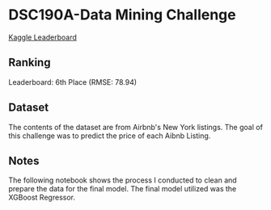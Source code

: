 # DSC190A-Data Mining Challenge
[Kaggle Leaderboard](https://www.kaggle.com/c/ucsd-spring20-dsc190-intro-to-data-mining/leaderboard)

## Ranking
Leaderboard: 6th Place (RMSE: 78.94)

## Dataset
The contents of the dataset are from Airbnb's New York listings.  The goal of this challenge was to predict the price of each Aibnb Listing.

## Notes
The following notebook shows the process I conducted to clean and prepare the data for the final model.  The final model utilized was the XGBoost Regressor.  
